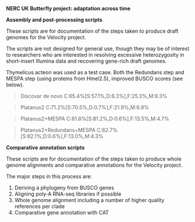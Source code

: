 **NERC UK Butterfly project: adaptation across time**

**Assembly and post-processing scripts**

These scripts are for documentation of the steps taken to produce draft genomes for the Velocity project.

The scripts are not designed for general use, though they may be of interest to researchers who are interested in resolving excessive heterozygosity in short-insert Illumina data and recovering gene-rich draft genomes.

Thymelicus acteon was used as a test case. Both the Redundans step and MESPA step (using proteins from Hmel2.5), improved BUSCO scores (see below).

>Discovar de novo
>C:65.4%[S:57.1%,D:8.3%],F:25.3%,M:9.3%

>Platanus2
>C:71.2%[S:70.5%,D:0.7%],F:21.9%,M:6.9%

>Platanus2+MESPA
>C:81.8%[S:81.2%,D:0.6%],F:13.5%,M:4.7%

>Platanus2+Redundans+MESPA
>C:82.7%[S:82.1%,D:0.6%],F:13.0%,M:4.3%

**Comparative annotation scripts**

These scripts are for documentation of the steps taken to produce whole genome alignments and comparative annotations for the Velocity project.

The major steps in this process are:
1) Deriving a phylogeny from BUSCO genes
2) Aligning poly-A RNA-seq libraries if possible
3) Whole genome alignment including a number of higher quality references per clade
4) Comparative gene annotation with CAT

